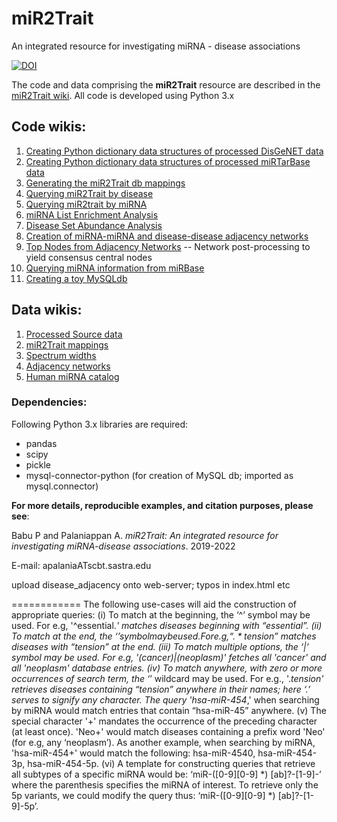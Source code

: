 # miR2Trait
An integrated resource for investigating miRNA - disease associations

[![DOI](https://zenodo.org/badge/DOI/10.5281/zenodo.7002878.svg)](https://doi.org/10.5281/zenodo.7002878)

The code and data comprising the **miR2Trait** resource are described in the [miR2Trait wiki](https://github.com/miR2Trait/miR2Trait/wiki). All code is developed using Python 3.x

## Code wikis:
1. [Creating Python dictionary data structures of processed DisGeNET data](https://github.com/miR2Trait/miR2Trait/wiki/Dictionaries-of-processed-DisGeNET-data)
2. [Creating Python dictionary data structures of processed miRTarBase data](https://github.com/miR2Trait/miR2Trait/wiki/Dictionaries-of-processed-miRTarBase-data)
3. [Generating the miR2Trait db mappings](https://github.com/miR2Trait/miR2Trait/wiki/Creating-the-miR2Trait-database-mappings)
4. [Querying miR2Trait by disease](https://github.com/miR2Trait/miR2Trait/wiki/miR2Trait:-Query-by-disease)
5. [Querying miR2trait by miRNA](https://github.com/miR2Trait/miR2Trait/wiki/miR2Trait:-Query-by-miRNA)
6. [miRNA List Enrichment Analysis](https://github.com/miR2Trait/miR2Trait/wiki/miRNA-List-Enrichment-Analysis)
7. [Disease Set Abundance Analysis](https://github.com/miR2Trait/miR2Trait/wiki/Disease-Set-Abundance-Analysis)
8. [Creation of miRNA-miRNA and disease-disease adjacency networks](https://github.com/miR2Trait/miR2Trait/wiki/Adjacency-Network-creation-for-miRNAs-and-Diseases)
9. [Top Nodes from Adjacency Networks](https://github.com/miR2Trait/miR2Trait/wiki/Top-Nodes-from-Adjacency-Networks) -- Network post-processing to yield consensus central nodes 
10. [Querying miRNA information from miRBase](https://github.com/miR2Trait/miR2Trait/wiki/Querying-miRNA-information-from-miRBase)
11. [Creating a toy MySQLdb](https://github.com/miR2Trait/miR2Trait/wiki/Creating-a-MySQLdb:-toy-example)

## Data wikis:
1. [Processed Source data](https://github.com/miR2Trait/miR2Trait/wiki/Data::Processed-Source-data)
2. [miR2Trait mappings](https://github.com/miR2Trait/miR2Trait/wiki/Data::pickled-mappings)
3. [Spectrum widths](https://github.com/miR2Trait/miR2Trait/wiki/Data::Spectrum-widths)
4. [Adjacency networks](https://github.com/miR2Trait/miR2Trait/wiki/Data::Adjacency-Networks)
5. [Human miRNA catalog](https://github.com/miR2Trait/miR2Trait/wiki/Data::miRBase_human)

### Dependencies:
Following Python 3.x libraries are required:
- pandas
- scipy
- pickle
- mysql-connector-python (for creation of MySQL db; imported as mysql.connector)

**For more details, reproducible examples, and citation purposes, please see**: 

Babu P and Palaniappan A. *miR2Trait: An integrated resource for investigating miRNA-disease associations*. 2019-2022

E-mail: apalaniaATscbt.sastra.edu

upload disease_adjacency onto web-server; typos in index.html etc

============
The following use-cases will aid the construction of appropriate queries:
(i) To match at the beginning, the ‘^’ symbol may be used. For e.g, '^essential.*'  matches diseases beginning with “essential”.
(ii) To match at the end, the ‘$’ symbol may be used. For e.g, “.*tension$” matches diseases with “tension” at the end.
(iii) To match multiple options, the ‘|’ symbol may be used. For e.g, '(cancer)|(neoplasm)' fetches all 'cancer' and all 'neoplasm' database entries.
(iv) To match anywhere, with zero or more occurrences of search term, the ‘*’ wildcard may be used. For e.g., '.*tension' retrieves diseases containing “tension” anywhere in their names; here ‘.’ serves to signify any character. The query 'hsa-miR-454*,' when searching by miRNA would match entries that contain “hsa-miR-45” anywhere.
(v) The special character '+' mandates the occurrence of the preceding character (at least once). 'Neo+' would match diseases containing a prefix word 'Neo' (for e.g, any ‘neoplasm’). As another example, when searching by miRNA, 'hsa-miR-454+' would match the following: hsa-miR-4540, hsa-miR-454-3p, hsa-miR-454-5p.
(vi) A template for constructing queries that retrieve all subtypes of a specific miRNA would be: ‘miR-([0-9][0-9] *) [ab]?-[1-9]-’ where the parenthesis specifies the miRNA of interest. To retrieve only the 5p variants, we could modify the query thus: ‘miR-([0-9][0-9] *) [ab]?-[1-9]-5p’.
